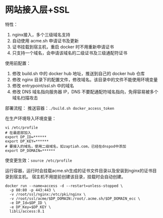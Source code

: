 # 网站接入层+SSL

特性：
1. nginx接入，多个三级域名支持
2. 自动使用 acme.sh 申请证书及更新
3. 证书挂载到宿主机，重启 docker 时不用重新申请证书
4. 只支持一个域名，会申请该域名的二级证书及三级通配符证书

使用前配置：
1. 修改 build.sh 中的 docker hub 地址，推送到自己的 docker hub 仓库
2. 修改 nginx 目录下的配置文件，修改域名。该目录中的文件不能使用环境变量
3. 修改 entrypoint/ssl.sh 中的域名
4. 修改 DNS 域名指向服务器 IP，DNS 不要配通配符域名指向，免得容易被多个域名扫描攻击

部署流程：
推送容器：`./build.sh docker_access_token`

在生产环境导入环境变量：
```
vi /etc/profile
# 在最底部加入
export DP_ID=******
export DP_KEY=******
# 要接入的域名，使用二级域名，如zaptiah.com，已经在dnspod中添加
export DP_DOMAIN=******
```
使变更生效：`source /etc/profile`

运行容器，运行时会挂载acme.sh生成的证书文件目录以及安装到nginx的证书目录到宿主机。
宿主机不用提前创建该目录，挂载时会自动创建。
```
docker run --name=access -d --restart=unless-stopped \
  -p 80:80 -p 443:443 \
  -v /root/ssl/nginx:/etc/pki/nginx \
  -v /root/ssl/acme/$DP_DOMAIN:/root/.acme.sh/$DP_DOMAIN_ecc \
  -e DP_Id=$DP_ID \
  -e DP_Key=$DP_KEY \
  libli/access:0.1
```